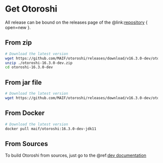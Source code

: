 # Get Otoroshi

All release can be bound on the releases page of the @link:[repository](https://github.com/MAIF/otoroshi/releases) { open=new }.

## From zip

```sh
# Download the latest version
wget https://github.com/MAIF/otoroshi/releases/download/v16.3.0-dev/otoroshi-16.3.0-dev.zip
unzip ./otoroshi-16.3.0-dev.zip
cd otoroshi-16.3.0-dev
```

## From jar file

```sh
# Download the latest version
wget https://github.com/MAIF/otoroshi/releases/download/v16.3.0-dev/otoroshi.jar
```

## From Docker

```sh
# Download the latest version
docker pull maif/otoroshi:16.3.0-dev-jdk11
```

## From Sources

To build Otoroshi from sources, just go to the @ref:[dev documentation](../dev.md)
